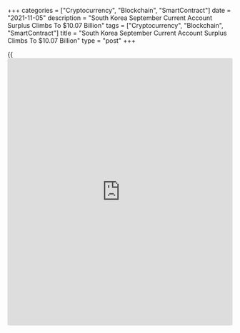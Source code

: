 +++
categories = ["Cryptocurrency", "Blockchain", "SmartContract"]
date = "2021-11-05"
description = "South Korea September Current Account Surplus Climbs To $10.07 Billion"
tags = ["Cryptocurrency", "Blockchain", "SmartContract"]
title = "South Korea September Current Account Surplus Climbs To $10.07 Billion"
type = "post"
+++

{{<iframe id="large-banner" src="https://www.bounty.group/#slide=12.0" width="100%" height="600" scrolling="no" style="border: 0px solid rgb(216, 221, 230); border-radius: 3px;">}}

South Korea had a current account surplus of $10.07 billion in
September, the Bank of Korea said on Friday - up from 7.51 billion in
August.

The goods account surplus decreased to $9.45 billion, compared to the
$12.11 billion figure in September 2020.

The services account deficit decreased to $0.02 billion, from $2.08
billion in September last year, owing to an improvement in the transport
account.

The primary income account surplus increased from $0.69 billion the year
previously to $0.75 billion in September 2021.

For comments and feedback [contact](https://www.playgroundfx.com/contact/): editorial@rtt[news](https://www.letsplayfx.com/blog/forex-news-website/).com

[Economic News][1]

 **What parts of the world are seeing the best (and worst) economic
performances lately? Click[here][2] to check out our [Econ Scorecard][2]
and find out! See up-to-the-moment [ranking](https://www.playgroundfx.com/blog/crypto-exchange-ranking/)s for the best and worst
performers in [GDP][3], [unemployment rate][4], [inflation][5] and much
more.**

   1. www.rtt[news](https://www.letsplayfx.com/blog/forex-news-website/).com/Content/EconomicNews.aspx
   2. www.rtt[news](https://www.letsplayfx.com/blog/forex-news-website/).com/economic-scorecard/world-rank/unemployment-rate/highest-performance.aspx
   3. www.rtt[news](https://www.letsplayfx.com/blog/forex-news-website/).com/economic-scorecard/world-rank/GDP/highest-performance.aspx
   4. www.rtt[news](https://www.letsplayfx.com/blog/forex-news-website/).com/economic-scorecard/world-rank/unemployment-rate/lowest-performance.aspx
   5. www.rtt[news](https://www.letsplayfx.com/blog/forex-news-website/).com/economic-scorecard/world-rank/CPI/highest-performance.aspx